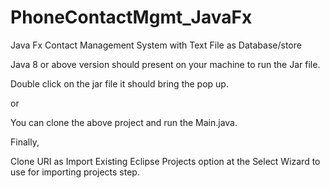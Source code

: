 # PhoneContactMgmt_JavaFx
Java Fx Contact Management System with Text File as Database/store

Java 8 or above version should present on your machine to run the Jar file.

Double click on the jar file it should bring the pop up. 

or

You can clone the above project and run the Main.java. 

Finally,

Clone URI as Import Existing Eclipse Projects option at the Select Wizard to use for importing projects step. 




